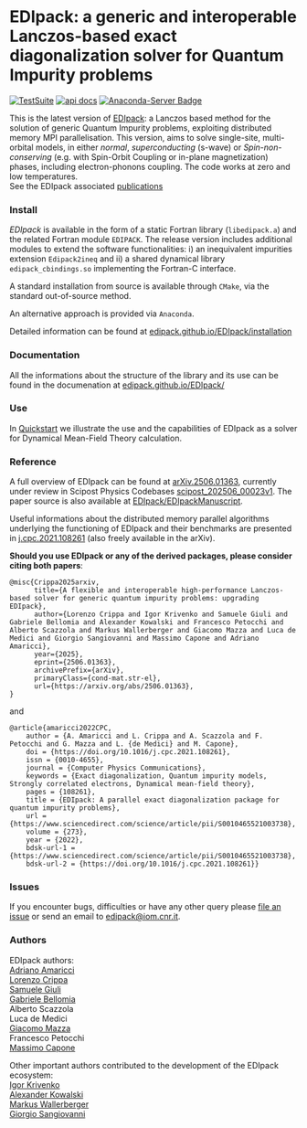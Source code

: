 # EDIpack: a generic and interoperable Lanczos-based  exact diagonalization solver for Quantum Impurity problems 

[![TestSuite](https://img.shields.io/github/actions/workflow/status/edipack/EDIpack/PushWorkflow.yml?label=TestSuite&logo=Fortran&style=flat-square)](https://github.com/edipack/EDIpack/actions/workflows/PushWorkflow.yml) 
[![api docs](https://img.shields.io/static/v1?label=API&message=documentation&color=734f96&logo=read-the-docs&logoColor=white&style=flat-square)](https://edipack.github.io/EDIpack/)
[![Anaconda-Server Badge](https://anaconda.org/edipack/edipack/badges/version.svg)](https://anaconda.org/edipack/edipack)

<!-- TO BE SETUP ASAP
[![Coverage]()]()
[![api docs](https://img.shields.io/static/v1?label=API&message=documentation&color=734f96&logo=read-the-docs&logoColor=white&style=flat-square)](https://qcmplab.github.io/DMFT_ED)
-->

This is the latest version of [EDIpack](https://github.com/edipack/EDIpack): a  Lanczos based method 
for the solution of generic Quantum Impurity problems,  exploiting distributed memory MPI parallelisation.
This version, aims to solve single-site, multi-orbital models, in either  *normal*, *superconducting* (s-wave) or *Spin-non-conserving* (e.g. with Spin-Orbit Coupling or in-plane magnetization) phases, including electron-phonons coupling. The code works at zero and low temperatures.   
See the EDIpack associated [publications](#reference)  

### Install 
*EDIpack* is available in the form of a static Fortran library (`libedipack.a`) and the related Fortran module `EDIPACK`.
The release version includes additional modules to extend the software functionalities: i) an inequivalent impurities extension `Edipack2ineq`
and ii) a shared dynamical library `edipack_cbindings.so` implementing the Fortran-C interface. 

A standard installation from source is available through `CMake`, via the standard out-of-source method. 

An alternative approach is provided via `Anaconda`. 

Detailed information can be found at [edipack.github.io/EDIpack/installation](https://edipack.github.io/EDIpack/installation.html)


### Documentation
All the informations about the structure of the library and its use can be found in the documenation at [edipack.github.io/EDIpack/](https://edipack.github.io/EDIpack/)  


### Use
In [Quickstart](https://edipack.github.io/EDIpack/quickstart/02_dmft.html) we illustrate the use and the capabilities of EDIpack as a solver for Dynamical Mean-Field Theory calculation. 



### Reference
A full overview of EDIpack can be found at [arXiv.2506.01363](https://doi.org/10.48550/arXiv.2506.01363), currently under review in Scipost Physics Codebases  [scipost_202506_00023v1](https://scipost.org/submissions/scipost_202506_00023v1/). The paper source is also available at [EDIpack/EDIpackManuscript](https://github.com/EDIpack/EDIpackManuscript).  

Useful informations about the distributed memory parallel algorithms underlying the functioning of EDIpack and their benchmarks are presented in [j.cpc.2021.108261](https://doi.org/10.1016/j.cpc.2021.108261) (also freely available in the arXiv).   

**Should you use EDIpack or any of the derived packages, please consider citing both papers**:

```
@misc{Crippa2025arxiv,
      title={A flexible and interoperable high-performance Lanczos-based solver for generic quantum impurity problems: upgrading EDIpack}, 
      author={Lorenzo Crippa and Igor Krivenko and Samuele Giuli and Gabriele Bellomia and Alexander Kowalski and Francesco Petocchi and Alberto Scazzola and Markus Wallerberger and Giacomo Mazza and Luca de Medici and Giorgio Sangiovanni and Massimo Capone and Adriano Amaricci},
      year={2025},
      eprint={2506.01363},
      archivePrefix={arXiv},
      primaryClass={cond-mat.str-el},
      url={https://arxiv.org/abs/2506.01363}, 
}
```

and 

```
@article{amaricci2022CPC,
	author = {A. Amaricci and L. Crippa and A. Scazzola and F. Petocchi and G. Mazza and L. {de Medici} and M. Capone},
	doi = {https://doi.org/10.1016/j.cpc.2021.108261},
	issn = {0010-4655},
	journal = {Computer Physics Communications},
	keywords = {Exact diagonalization, Quantum impurity models, Strongly correlated electrons, Dynamical mean-field theory},
	pages = {108261},
	title = {EDIpack: A parallel exact diagonalization package for quantum impurity problems},
	url = {https://www.sciencedirect.com/science/article/pii/S0010465521003738},
	volume = {273},
	year = {2022},
	bdsk-url-1 = {https://www.sciencedirect.com/science/article/pii/S0010465521003738},
	bdsk-url-2 = {https://doi.org/10.1016/j.cpc.2021.108261}}
```


### Issues
If you encounter bugs, difficulties or have any other query please [file an issue](https://github.com/edipack/EDIpack/issues/new/choose) or send an email to [edipack@iom.cnr.it](mailto:edipack@iom.cnr.it).          

### Authors
EDIpack authors:   
[Adriano Amaricci](https://github.com/aamaricci)   
[Lorenzo Crippa](https://github.com/lcrippa)    
[Samuele Giuli](https://github.com/SamueleGiuli)    
[Gabriele Bellomia](https://github.com/beddalumia)    
Alberto Scazzola   
Luca de Medici   
[Giacomo Mazza](https://github.com/GiacMazza)  
Francesco Petocchi  
[Massimo Capone](https://github.com/massimocapone)

Other important authors contributed to the development of the EDIpack ecosystem:   
[Igor Krivenko](https://github.com/krivenko)  
[Alexander Kowalski](https://github.com/alexkowalski)  
[Markus Wallerberger](https://github.com/mwallerb)   
[Giorgio Sangiovanni](https://github.com/sangiova) 

